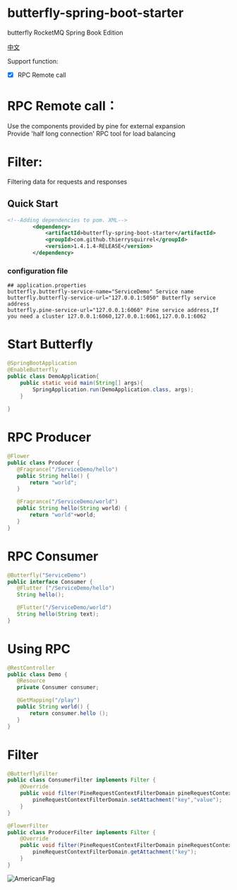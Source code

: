 # butterfly-spring-boot-starter

butterfly RocketMQ Spring Book Edition

[中文](./README_zh_CN.md)

Support function:
- [x] RPC Remote call

# RPC Remote call： 
 Use the components provided by pine for external expansion    
 Provide 'half long connection' RPC tool for load balancing  

# Filter:  
 Filtering data for requests and responses  
  
## Quick Start

```xml
<!--Adding dependencies to pom. XML-->
        <dependency>
            <artifactId>butterfly-spring-boot-starter</artifactId>
            <groupId>com.github.thierrysquirrel</groupId>
            <version>1.4.1.4-RELEASE</version>
        </dependency>
``` 

 ### configuration file
 
 ```properties
 ## application.properties
butterfly.butterfly-service-name="ServiceDemo" Service name
butterfly.butterfly-service-url="127.0.0.1:5050" Butterfly service address
butterfly.pine-service-url="127.0.0.1:6060" Pine service address,If you need a cluster 127.0.0.1:6060,127.0.0.1:6061,127.0.0.1:6062
 ```

 # Start Butterfly
 ```java
 @SpringBootApplication
 @EnableButterfly
 public class DemoApplication{
     public static void main(String[] args){
         SpringApplication.run(DemoApplication.class, args);
     }
    
 }
 ```

# RPC Producer 

 ```java
@Flower
public class Producer {
    @Fragrance("/ServiceDemo/hello")
    public String hello() {
        return "world";
    }

    @Fragrance("/ServiceDemo/world")
    public String hello(String world) {
        return "world"+world;
    }
}
 ```

# RPC Consumer

 ```java
@Butterfly("ServiceDemo")
public interface Consumer {
    @Flutter ("/ServiceDemo/hello")
    String hello();

    @Flutter("/ServiceDemo/world")
    String hello(String text);
}
 ```

# Using RPC

 ```java
@RestController
public class Demo {
    @Resource
    private Consumer consumer;

    @GetMapping("/play")
    public String world() {
        return consumer.hello ();
    }
}
 ```  

# Filter  

```java
@ButterflyFilter
public class ConsumerFilter implements Filter {
	@Override
	public void filter(PineRequestContextFilterDomain pineRequestContextFilterDomain) {
        pineRequestContextFilterDomain.setAttachment("key","value");        	
	}
}
```  

```java
@FlowerFilter
public class ProducerFilter implements Filter {
	@Override
	public void filter(PineRequestContextFilterDomain pineRequestContextFilterDomain) {
		pineRequestContextFilterDomain.getAttachment("key");	
	}
}
```

![AmericanFlag](https://user-images.githubusercontent.com/49895274/184471087-7ed03327-1833-43aa-b6a1-12c5188d2a59.jpeg)  
